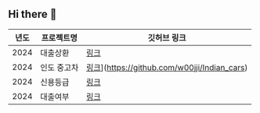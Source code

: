 ## Hi there 👋

<!--
**w00jji/w00jji** is a ✨ _special_ ✨ repository because its `README.md` (this file) appears on your GitHub profile.

Here are some ideas to get you started:

- 🔭 I’m currently working on ...
- 🌱 I’m currently learning ...
- 👯 I’m looking to collaborate on ...
- 🤔 I’m looking for help with ...
- 💬 Ask me about ...
- 📫 How to reach me: ...
- 😄 Pronouns: ...
- ⚡ Fun fact: ...
-->

| 년도 | 프로젝트명 | 깃허브 링크 |
|------|------------|-------------|
| 2024 | 대출상환  | [링크](https://github.com/w00jji/Loan_repayment) | 
| 2024 | 인도 중고차  | [링크]([https://github.com/w00jji/Loan_repayment)](https://github.com/w00jji/Indian_cars) | 
| 2024 | 신용등급  | [링크](www.naver.com) |
| 2024 | 대출여부  | [링크](www.naver.com) |




